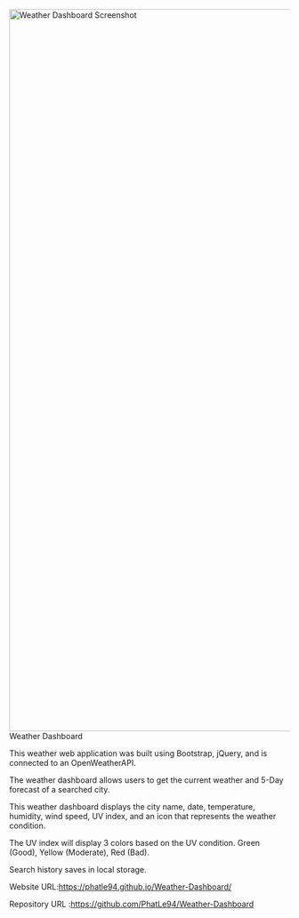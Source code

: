 <img width="1299" alt="Weather Dashboard Screenshot" src="https://user-images.githubusercontent.com/87452473/128963477-4942381a-b14f-42e4-97ba-d10a95cb193b.png">
Weather Dashboard

This weather web application was built using Bootstrap, jQuery, and is connected to an OpenWeatherAPI.

The weather dashboard allows users to get the current weather and 5-Day forecast of a searched city.

This weather dashboard displays the city name, date, temperature, humidity, wind speed, UV index, and an icon that represents the weather condition.

The UV index will display 3 colors based on the UV condition.
Green (Good), Yellow (Moderate), Red (Bad).

Search history saves in local storage.

Website URL:https://phatle94.github.io/Weather-Dashboard/

Repository URL :https://github.com/PhatLe94/Weather-Dashboard
